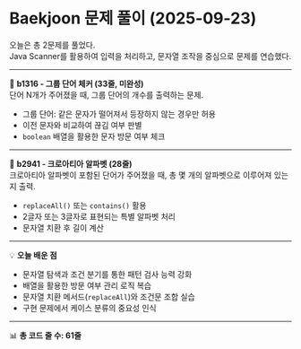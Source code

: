 # Baekjoon 문제 풀이 (2025-09-23)  
오늘은 총 2문제를 풀었다.  
Java Scanner를 활용하여 입력을 처리하고, 문자열 조작을 중심으로 문제를 연습했다.  

---

📘 **b1316 - 그룹 단어 체커 (33줄, 미완성)**  
단어 N개가 주어졌을 때, 그룹 단어의 개수를 출력하는 문제.  
- 그룹 단어: 같은 문자가 떨어져서 등장하지 않는 경우만 허용  
- 이전 문자와 비교하여 끊김 여부 판별  
- `boolean` 배열을 활용한 문자 방문 여부 체크  

---

📘 **b2941 - 크로아티아 알파벳 (28줄)**  
크로아티아 알파벳이 포함된 단어가 주어졌을 때, 총 몇 개의 알파벳으로 이루어져 있는지 출력.  
- `replaceAll()` 또는 `contains()` 활용  
- 2글자 또는 3글자로 표현되는 특별 알파벳 처리  
- 문자열 치환 후 길이 계산  

---

💡 **오늘 배운 점**  
- 문자열 탐색과 조건 분기를 통한 패턴 검사 능력 강화  
- 배열을 활용한 방문 여부 관리 로직 복습  
- 문자열 치환 메서드(`replaceAll`)와 조건문 조합 실습  
- 구현 문제에서 케이스 분류의 중요성 인식  

---

📊 **총 코드 줄 수: 61줄**  
